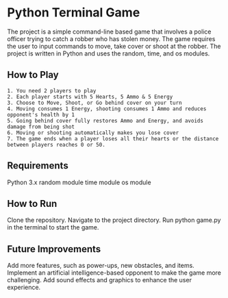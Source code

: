 # Python Terminal Game
The project is a simple command-line based game that involves a police officer trying to catch a robber who has stolen money. The game requires the user to input commands to move, take cover or shoot at the robber. The project is written in Python and uses the random, time, and os modules.

## How to Play
    1. You need 2 players to play
    2. Each player starts with 5 Hearts, 5 Ammo & 5 Energy
    3. Choose to Move, Shoot, or Go behind cover on your turn
    4. Moving consumes 1 Energy, shooting consumes 1 Ammo and reduces opponent's health by 1
    5. Going behind cover fully restores Ammo and Energy, and avoids damage from being shot
    6. Moving or shooting automatically makes you lose cover
    7. The game ends when a player loses all their hearts or the distance between players reaches 0 or 50.

## Requirements
Python 3.x
random module
time module
os module

## How to Run
Clone the repository.
Navigate to the project directory.
Run python game.py in the terminal to start the game.

## Future Improvements
Add more features, such as power-ups, new obstacles, and items.
Implement an artificial intelligence-based opponent to make the game more challenging.
Add sound effects and graphics to enhance the user experience.
